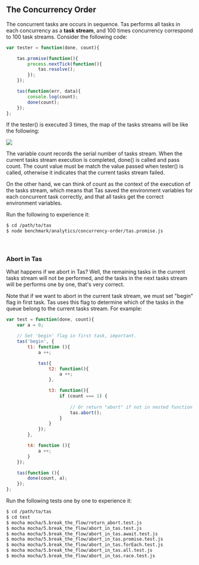 
## The Concurrency Order

The concurrent tasks are occurs in sequence. Tas performs all tasks in each concurrency as a **task stream**, and 100 times concurrency correspond to 100 task streams. Consider the following code:

```js
var tester = function(done, count){

    tas.promise(function(){
        process.nextTick(function(){
            tas.resolve();
        });
    });

    tas(function(err, data){
        console.log(count);
        done(count);
    });
};
```

If the tester() is executed 3 times, the map of the tasks streams will be like the following:

![](https://raw.githubusercontent.com/tasjs/tas/master/benchmark/analytics/concurrency-order/__res/concurrency-order.png)

The variable count records the serial number of tasks stream. When the current tasks stream execution is completed, done() is called and pass count. The count value must be match the value passed when tester() is called, otherwise it indicates that the current tasks stream failed.

On the other hand, we can think of count as the context of the execution of the tasks stream, which means that Tas saved the environment variables for each concurrent task correctly, and that all tasks get the correct environment variables. 

Run the following to experience it:

```bash
$ cd /path/to/tas
$ node benchmark/analytics/concurrency-order/tas.promise.js
```

　

### Abort in Tas

What happens if we abort in Tas? Well, the remaining tasks in the current tasks stream will not be performed, and the tasks in the next tasks stream will be performs one by one, that's very correct.

Note that if we want to abort in the current task stream, we must set "begin" flag in first task. Tas uses this flag to determine which of the tasks in the queue belong to the current tasks stream. For example:

```js
var test = function(done, count){
    var a = 0;

    // Set 'begin' flag in first task, important.
    tas('begin', { 
        t1: function (){
            a ++;

            tas({
                t2: function(){
                    a ++;
                },

                t3: function(){
                    if (count === 1) {
                      
                        // Or return "abort" if not in nested function (closure)
                        tas.abort();
                    }
                }
            });
        },

        t4: function (){
            a ++;
        }
    });

    tas(function (){
        done(count, a);
    });
};
```

Run the following tests one by one to experience it:

```bash
$ cd /path/to/tas
$ cd test
$ mocha mocha/5.break_the_flow/return_abort.test.js
$ mocha mocha/5.break_the_flow/abort_in_tas.test.js
$ mocha mocha/5.break_the_flow/abort_in_tas.await.test.js
$ mocha mocha/5.break_the_flow/abort_in_tas.promise.test.js
$ mocha mocha/5.break_the_flow/abort_in_tas.forEach.test.js
$ mocha mocha/5.break_the_flow/abort_in_tas.all.test.js
$ mocha mocha/5.break_the_flow/abort_in_tas.race.test.js
```

